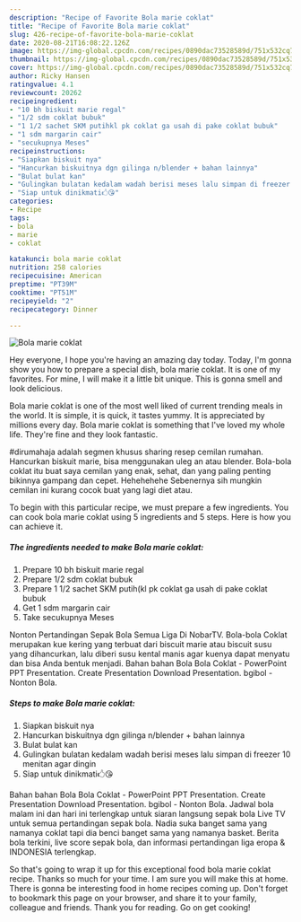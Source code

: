 ```yaml
---
description: "Recipe of Favorite Bola marie coklat"
title: "Recipe of Favorite Bola marie coklat"
slug: 426-recipe-of-favorite-bola-marie-coklat
date: 2020-08-21T16:08:22.126Z
image: https://img-global.cpcdn.com/recipes/0890dac73528589d/751x532cq70/bola-marie-coklat-foto-resep-utama.jpg
thumbnail: https://img-global.cpcdn.com/recipes/0890dac73528589d/751x532cq70/bola-marie-coklat-foto-resep-utama.jpg
cover: https://img-global.cpcdn.com/recipes/0890dac73528589d/751x532cq70/bola-marie-coklat-foto-resep-utama.jpg
author: Ricky Hansen
ratingvalue: 4.1
reviewcount: 20262
recipeingredient:
- "10 bh biskuit marie regal"
- "1/2 sdm coklat bubuk"
- "1 1/2 sachet SKM putihkl pk coklat ga usah di pake coklat bubuk"
- "1 sdm margarin cair"
- "secukupnya Meses"
recipeinstructions:
- "Siapkan biskuit nya"
- "Hancurkan biskuitnya dgn gilinga n/blender + bahan lainnya"
- "Bulat bulat kan"
- "Gulingkan bulatan kedalam wadah berisi meses lalu simpan di freezer 10 menitan agar dingin"
- "Siap untuk dinikmati🖒😘"
categories:
- Recipe
tags:
- bola
- marie
- coklat

katakunci: bola marie coklat 
nutrition: 258 calories
recipecuisine: American
preptime: "PT39M"
cooktime: "PT51M"
recipeyield: "2"
recipecategory: Dinner

---
```



![Bola marie coklat](https://img-global.cpcdn.com/recipes/0890dac73528589d/751x532cq70/bola-marie-coklat-foto-resep-utama.jpg)

Hey everyone, I hope you're having an amazing day today. Today, I'm gonna show you how to prepare a special dish, bola marie coklat. It is one of my favorites. For mine, I will make it a little bit unique. This is gonna smell and look delicious.

Bola marie coklat is one of the most well liked of current trending meals in the world. It is simple, it is quick, it tastes yummy. It is appreciated by millions every day. Bola marie coklat is something that I've loved my whole life. They're fine and they look fantastic.

#dirumahaja adalah segmen khusus sharing resep cemilan rumahan. Hancurkan biskuit marie, bisa menggunakan uleg an atau blender. Bola-bola coklat itu buat saya cemilan yang enak, sehat, dan yang paling penting bikinnya gampang dan cepet. Hehehehehe Sebenernya sih mungkin cemilan ini kurang cocok buat yang lagi diet atau.


To begin with this particular recipe, we must prepare a few ingredients. You can cook bola marie coklat using 5 ingredients and 5 steps. Here is how you can achieve it.

<!--inarticleads1-->

##### The ingredients needed to make Bola marie coklat:

1. Prepare 10 bh biskuit marie regal
1. Prepare 1/2 sdm coklat bubuk
1. Prepare 1 1/2 sachet SKM putih(kl pk coklat ga usah di pake coklat bubuk
1. Get 1 sdm margarin cair
1. Take secukupnya Meses


Nonton Pertandingan Sepak Bola Semua Liga Di NobarTV. Bola-bola Coklat merupakan kue kering yang terbuat dari biscuit marie atau biscuit susu yang dihancurkan, lalu diberi susu kental manis agar kuenya dapat menyatu dan bisa Anda bentuk menjadi. Bahan bahan Bola Bola Coklat - PowerPoint PPT Presentation. Create Presentation Download Presentation. bgibol - Nonton Bola. 

<!--inarticleads2-->

##### Steps to make Bola marie coklat:

1. Siapkan biskuit nya
1. Hancurkan biskuitnya dgn gilinga n/blender + bahan lainnya
1. Bulat bulat kan
1. Gulingkan bulatan kedalam wadah berisi meses lalu simpan di freezer 10 menitan agar dingin
1. Siap untuk dinikmati🖒😘


Bahan bahan Bola Bola Coklat - PowerPoint PPT Presentation. Create Presentation Download Presentation. bgibol - Nonton Bola. Jadwal bola malam ini dan hari ini terlengkap untuk siaran langsung sepak bola Live TV untuk semua pertandingan sepak bola. Nadia suka banget sama yang namanya coklat tapi dia benci banget sama yang namanya basket. Berita bola terkini, live score sepak bola, dan informasi pertandingan liga eropa &amp; INDONESIA terlengkap. 

So that's going to wrap it up for this exceptional food bola marie coklat recipe. Thanks so much for your time. I am sure you will make this at home. There is gonna be interesting food in home recipes coming up. Don't forget to bookmark this page on your browser, and share it to your family, colleague and friends. Thank you for reading. Go on get cooking!
